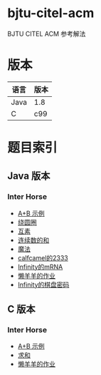 # bjtu-citel-acm
BJTU CITEL ACM 参考解法

# 版本

| 语言 | 版本 |
|---|---|
| Java | 1.8 |
| C | c99 |


# 题目索引
## Java 版本
### Inter Horse
- [A+B 示例](https://github.com/InterHorse/bjtu-programs-exercises/blob/master/java/src/cn/interhorse/Q001/Main.java)
- [绕圆圈](https://github.com/InterHorse/bjtu-programs-exercises/blob/master/java/src/cn/interhorse/Q002/Main.java)
- [互素](https://github.com/InterHorse/bjtu-programs-exercises/blob/master/java/src/cn/interhorse/Q003/Main.java)
- [连续数的和](https://github.com/InterHorse/bjtu-programs-exercises/blob/master/java/src/cn/interhorse/Q004/Main.java)
- [魔法](https://github.com/InterHorse/bjtu-programs-exercises/blob/master/java/src/cn/interhorse/Q005/Main.java)
- [calfcamel的2333](https://github.com/InterHorse/bjtu-programs-exercises/blob/master/java/src/cn/interhorse/Q006/Main.java)
- [Infinity的mRNA](https://github.com/InterHorse/bjtu-programs-exercises/blob/master/java/src/cn/interhorse/Q007/Main.java)
- [懒羊羊的作业](https://github.com/InterHorse/bjtu-programs-exercises/blob/master/java/src/cn/interhorse/Q009/Main.java)
- [Infinity的棋盘密码](https://github.com/InterHorse/bjtu-programs-exercises/blob/master/java/src/cn/interhorse/Q010/Main.java)

## C 版本
### Inter Horse
- [A+B 示例](https://github.com/InterHorse/bjtu-programs-exercises/blob/master/c/interhorse/Q001.c)
- [求和](https://github.com/InterHorse/bjtu-programs-exercises/blob/master/c/interhorse/Q008.c)
- [懒羊羊的作业](https://github.com/InterHorse/bjtu-programs-exercises/blob/master/c/interhorse/Q009.c)


